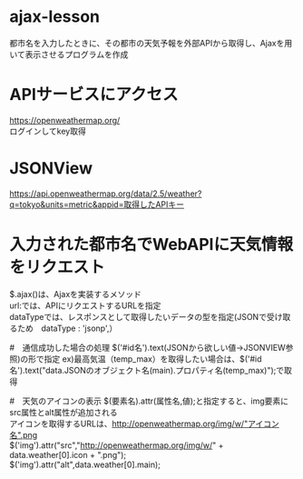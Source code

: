 # ajax-lesson
  都市名を入力したときに、その都市の天気予報を外部APIから取得し、Ajaxを用いて表示させるプログラムを作成

# APIサービスにアクセス
  https://openweathermap.org/  
  ログインしてkey取得

# JSONView
  https://api.openweathermap.org/data/2.5/weather?q=tokyo&units=metric&appid=取得したAPIキー

# 入力された都市名でWebAPIに天気情報をリクエスト
  $.ajax()は、Ajaxを実装するメソッド  
  url:では、APIにリクエストするURLを指定  
  dataTypeでは、レスポンスとして取得したいデータの型を指定(JSONで受け取るため　dataType : 'jsonp',）
  
#　通信成功した場合の処理
  $('#id名').text(JSONから欲しい値→JSONVIEW参照)の形で指定    
  ex)最高気温（temp_max）を取得したい場合は、$('#id名').text("data.JSONのオブジェクト名(main).プロパティ名(temp_max)");で取得  

#　天気のアイコンの表示
  $(要素名).attr(属性名,値);と指定すると、img要素にsrc属性とalt属性が追加される  
  アイコンを取得するURLは、http://openweathermap.org/img/w/"アイコン名".png  
  $('img').attr("src","http://openweathermap.org/img/w/" + data.weather[0].icon + ".png");  
  $('img').attr("alt",data.weather[0].main);
